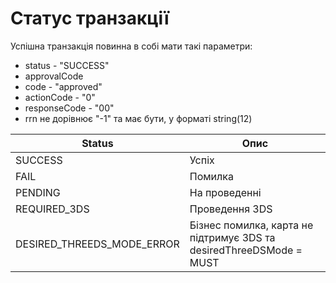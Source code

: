 # Статус транзакції

Успішна транзакція повинна в собі мати такі параметри:

* status - "SUCCESS"
* approvalCode&#x20;
* code - "approved"
* actionCode - "0"
* responseCode - "00"
* rrn не дорівнює "-1" та має бути, у форматі string(12)

| Status                         | Опис                                                                |
| ------------------------------ | ------------------------------------------------------------------- |
| SUСCESS                        | Успіх                                                               |
| FAIL                           | Помилка                                                             |
| PENDING                        | На проведенні                                                       |
| REQUIRED\_3DS                  | Проведення 3DS                                                      |
| DESIRED\_THREEDS\_MODE\_ERROR  | Бізнес помилка, карта не підтримує 3DS та desiredThreeDSMode = MUST |

